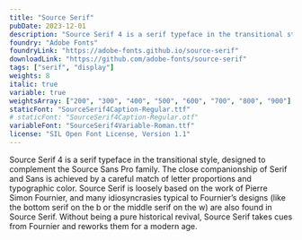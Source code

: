 ```yaml
---
title: "Source Serif"
pubDate: 2023-12-01
description: "Source Serif 4 is a serif typeface in the transitional style, designed to complement the Source Sans Pro family. The close companionship of Serif and Sans is achieved by a careful match of letter proportions and typographic color. Source Serif is loosely based on the work of Pierre Simon Fournier, and many idiosyncrasies typical to Fournier’s designs (like the bottom serif on the b or the middle serif on the w) are also found in Source Serif. Without being a pure historical revival, Source Serif takes cues from Fournier and reworks them for a modern age."
foundry: "Adobe Fonts"
foundryLink: "https://adobe-fonts.github.io/source-serif"
downloadLink: "https://github.com/adobe-fonts/source-serif"
tags: ["serif", "display"]
weights: 8
italic: true
variable: true
weightsArray: ["200", "300", "400", "500", "600", "700", "800", "900"]
staticFont: "SourceSerif4Caption-Regular.ttf"
# staticFont: "SourceSerif4Caption-Regular.otf"
variableFont: "SourceSerif4Variable-Roman.ttf"
license: "SIL Open Font License, Version 1.1"
---
```


Source Serif 4 is a serif typeface in the transitional style, designed to complement the Source Sans Pro family. The close companionship of Serif and Sans is achieved by a careful match of letter proportions and typographic color. Source Serif is loosely based on the work of Pierre Simon Fournier, and many idiosyncrasies typical to Fournier’s designs (like the bottom serif on the b or the middle serif on the w) are also found in Source Serif. Without being a pure historical revival, Source Serif takes cues from Fournier and reworks them for a modern age.
